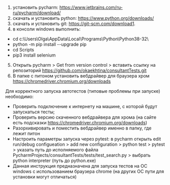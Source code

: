 1. установить pycharm: https://www.jetbrains.com/ru-ru/pycharm/download/
2. скачать и установить python: https://www.python.org/downloads/
3. скачать и установить git: https://git-scm.com/download1. 
4. в консоли windows выполнить: 
* cd c:\Users\Olga\AppData\Local\Programs\Python\Python38-32\
* python -m pip install --upgrade pip
* cd Scripts
* pip3 install selenium
5. Открыть pycharm > Get from version control > вставить ссылку на репозиторий https://github.com/okaekhtina/consultantTests.git
6. В папке с питоном установить вебдрайвер для браузера хром https://chromedriver.chromium.org/downloads

Для корректного запуска автотестов (типовые проблемы при запуске) необходимо:
* Проверить подключение к интернету на машине, с которой будут запускаться тесты;
* Проверить версию скаченного вебдрайвера для хрома (на сайте есть подсказки https://chromedriver.chromium.org/downloads)
* Разорхивировать и поместить вебдрайвер именно в папку, где лежит питон
* Настроить параметры запуска через pytest: в pycharm открыть edit run/debug configueation > add new configuration > python test > pytest > указать путь до исполняемого файла PycharmProjects/consultantTests/tests/test_search.py > выбрать python interpreter (путь до python.exe)
* Данная инструкция предназначена для запуска тестов на ОС windows с использованием браузера chrome (на других ОС пути для установки могут отличаться)
